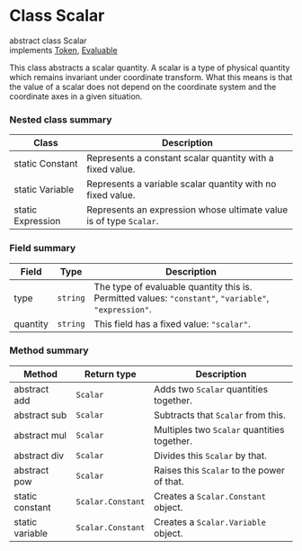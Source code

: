 Class Scalar
======

abstract class Scalar<br>
implements [Token](reference/v/0.2.1/core/definitions/Token), [Evaluable](reference/v/0.2.1/core/definitions/Evaluable)

This class abstracts a scalar quantity. A scalar is a type of physical
quantity which remains invariant under coordinate transform. What this means
is that the value of a scalar does not depend on the coordinate system and the
coordinate axes in a given situation.

### Nested class summary

Class | Description
------|------
static Constant | Represents a constant scalar quantity with a fixed value.
static Variable | Represents a variable scalar quantity with no fixed value.
static Expression | Represents an expression whose ultimate value is of type `Scalar`.

### Field summary

Field | Type | Description
------|------|------
type | `string` | The type of evaluable quantity this is.<br>Permitted values: `"constant"`, `"variable"`, `"expression"`.
quantity | `string` | This field has a fixed value: `"scalar"`.

### Method summary

Method | Return type | Description
------|------|------
abstract add | `Scalar` | Adds two `Scalar` quantities together.
abstract sub | `Scalar` | Subtracts that `Scalar` from this.
abstract mul | `Scalar` | Multiples two `Scalar` quantities together.
abstract div | `Scalar` | Divides this `Scalar` by that.
abstract pow | `Scalar` | Raises this `Scalar` to the power of that.
static constant | `Scalar.Constant` | Creates a `Scalar.Constant` object.
static variable | `Scalar.Constant` | Creates a `Scalar.Variable` object.